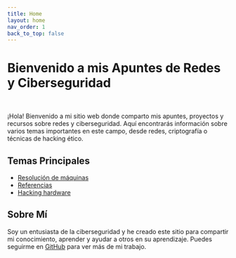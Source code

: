```yaml
---
title: Home
layout: home
nav_order: 1
back_to_top: false
---
```


# Bienvenido a mis Apuntes de Redes y Ciberseguridad

&nbsp;

¡Hola! Bienvenido a mi sitio web donde comparto mis apuntes, proyectos y recursos sobre redes y ciberseguridad. Aquí encontrarás información sobre varios temas importantes en este campo, desde redes, criptografía o técnicas de hacking ético.

## Temas Principales

- [Resolución de máquinas](/docs/hacking/Resolución%20máquinas/HackTheBox/index)
- [Referencias](/docs/referencias)
- [Hacking hardware](/docs/hacking/hardware/index)

## Sobre Mí

Soy un entusiasta de la ciberseguridad y he creado este sitio para compartir mi conocimiento, aprender y ayudar a otros en su aprendizaje. Puedes seguirme en [GitHub](https://github.com/Adrirth) para ver más de mi trabajo.

